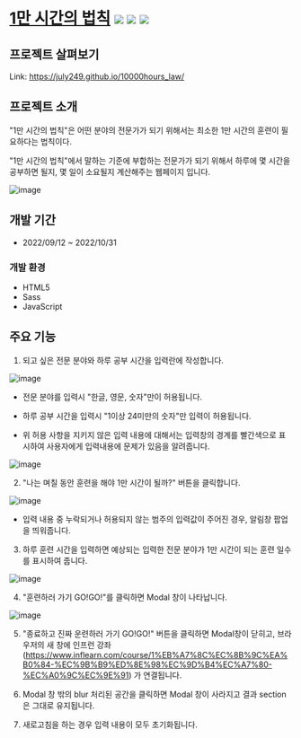 # [1만 시간의 법칙](https://july249.github.io/10000hours_law/) <img src="https://img.shields.io/badge/HTML5-red"> <img src="https://img.shields.io/badge/Scss-pink"> <img src="https://img.shields.io/badge/JavaScript-yellow">

## 프로젝트 살펴보기

Link: https://july249.github.io/10000hours_law/

## 프로젝트 소개

"1만 시간의 법칙"은 어떤 분야의 전문가가 되기 위해서는 최소한 1만 시간의 훈련이 필요하다는 법칙이다.

"1만 시간의 법칙"에서 말하는 기준에 부합하는 전문가가 되기 위해서 하루에 몇 시간을 공부하면 될지, 몇 일이 소요될지 계산해주는 웹페이지 입니다.

![image](https://user-images.githubusercontent.com/90930391/199500638-28f45e35-157e-4970-8ef2-6e8b841c690b.png)

## 개발 기간

- 2022/09/12 ~ 2022/10/31

### 개발 환경

- HTML5
- Sass
- JavaScript

## 주요 기능

1. 되고 싶은 전문 분야와 하루 공부 시간을 입력란에 작성합니다.

![image](https://user-images.githubusercontent.com/90930391/199500780-b9953832-8f5d-4eb9-92f5-1aefadb0c3d4.png)

- 전문 분야를 입력시 "한글, 영문, 숫자"만이 허용됩니다.

- 하루 공부 시간을 입력시 "1이상 24미만의 숫자"만 입력이 허용됩니다.

- 위 허용 사항을 지키지 않은 입력 내용에 대해서는 입력창의 경계를 빨간색으로 표시하여 사용자에게 입력내용에 문제가 있음을 알려줍니다.

![image](https://user-images.githubusercontent.com/90930391/199501087-a7fc3ad3-a539-463f-8cf9-8d0cac23d531.png)


2. "나는 며칠 동안 훈련을 해야 1만 시간이 될까?" 버튼을 클릭합니다.

![image](https://user-images.githubusercontent.com/90930391/198872130-70a27fb9-0bca-4fab-9e57-96dd3d3c4f35.png)

- 입력 내용 중 누락되거나 허용되지 않는 범주의 입력값이 주어진 경우, 알림창 팝업을 띄워줍니다.

3. 하루 훈련 시간을 입력하면 예상되는 입력한 전문 분야가 1만 시간이 되는 훈련 일수를 표시하여 줍니다.

![image](https://user-images.githubusercontent.com/90930391/198872215-7f75489f-87dd-4d9a-abde-4eadd8a49680.png)

4. "훈련하러 가기 GO!GO!"를 클릭하면 Modal 창이 나타납니다.

![image](https://user-images.githubusercontent.com/90930391/199501441-f8d289e0-7897-47af-9399-76bb4261f3eb.png)

5. "종료하고 진짜 운련하러 가기 GO!GO!" 버튼을 클릭하면 Modal창이 닫히고, 브라우저의 새 창에 인프런 강좌(https://www.inflearn.com/course/1%EB%A7%8C%EC%8B%9C%EA%B0%84-%EC%9B%B9%ED%8E%98%EC%9D%B4%EC%A7%80-%EC%A0%9C%EC%9E%91) 가 연결됩니다.

6. Modal 창 밖의 blur 처리된 공간을 클릭하면 Modal 창이 사라지고 결과 section은 그대로 유지됩니다.

7. 새로고침을 하는 경우 입력 내용이 모두 초기화됩니다.
